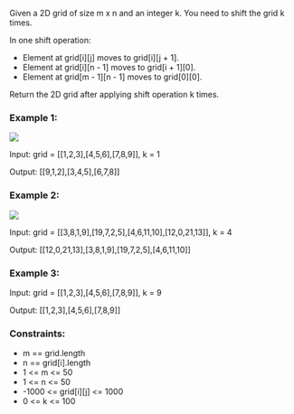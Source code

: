 Given a 2D grid of size m x n and an integer k. You need to shift the grid k times.

In one shift operation:

-   Element at grid[i][j] moves to grid[i][j + 1].
-   Element at grid[i][n - 1] moves to grid[i + 1][0].
-   Element at grid[m - 1][n - 1] moves to grid[0][0].

Return the 2D grid after applying shift operation k times.

### Example 1:

<img src="https://assets.leetcode.com/uploads/2019/11/05/e1.png"/>

Input: grid = [[1,2,3],[4,5,6],[7,8,9]], k = 1

Output: [[9,1,2],[3,4,5],[6,7,8]]

### Example 2:

<img src="https://assets.leetcode.com/uploads/2019/11/05/e2.png"/>

Input: grid = [[3,8,1,9],[19,7,2,5],[4,6,11,10],[12,0,21,13]], k = 4

Output: [[12,0,21,13],[3,8,1,9],[19,7,2,5],[4,6,11,10]]

### Example 3:

Input: grid = [[1,2,3],[4,5,6],[7,8,9]], k = 9

Output: [[1,2,3],[4,5,6],[7,8,9]]

### Constraints:

-   m == grid.length
-   n == grid[i].length
-   1 <= m <= 50
-   1 <= n <= 50
-   -1000 <= grid[i][j] <= 1000
-   0 <= k <= 100

